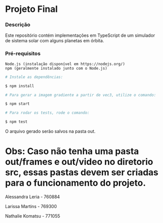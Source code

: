 # Projeto Final
### Descrição

Este repositório contém implementações em TypeScript de um simulador de sistema solar com alguns planetas em órbita.

### Pré-requisitos

    Node.js (instalação disponível em https://nodejs.org/)
    npm (geralmente instalado junto com o Node.js)

```bash
# Instale as dependências:

$ npm install

# Para gerar a imagem gradiente a partir de vec3, utilize o comando:

$ npm start

# Para rodar os tests, rode o comando:

$ npm test
```

O arquivo gerado serão salvos na pasta out.

# Obs: Caso não tenha uma pasta out/frames e out/video no diretorio src, essas pastas devem ser criadas para o funcionamento do projeto.

Alessandra Leria - 760884

Larissa Martins - 769300

Nathalie Komatsu - 771055
